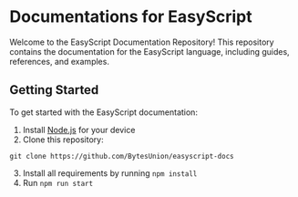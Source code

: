 # Documentations for EasyScript
Welcome to the EasyScript Documentation Repository! This repository contains the documentation for the EasyScript language, including guides, references, and examples.

## Getting Started

To get started with the EasyScript documentation:
1. Install [Node.js](https://nodejs.org/en) for your device
2. Clone this repository:
```
git clone https://github.com/BytesUnion/easyscript-docs
```
3. Install all requirements by running `npm install`
4. Run `npm run start`